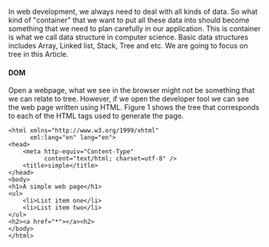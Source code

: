 In web development, we always need to deal with all kinds of data. So what kind of "container" that we want to put all these data into should become something that we need to plan carefully in our application. This is container is what we call data structure in computer science. Basic data structures includes Array, Linked list, Stack, Tree and etc. We are going to focus on tree in this Article.
#### DOM
Open a webpage, what we see in the browser might not be something that we can relate to tree. However, if we open the developer tool we can see the web page written using HTML. Figure 1 shows the tree that corresponds to each of the HTML tags used to generate the page.
```
<html xmlns="http://www.w3.org/1999/xhtml"
      xml:lang="en" lang="en">
<head>
    <meta http-equiv="Content-Type"
          content="text/html; charset=utf-8" />
    <title>simple</title>
</head>
<body>
<h1>A simple web page</h1>
<ul>
    <li>List item one</li>
    <li>List item two</li>
</ul>
<h2><a href="*"></a><h2>
</body>
</html>
```
